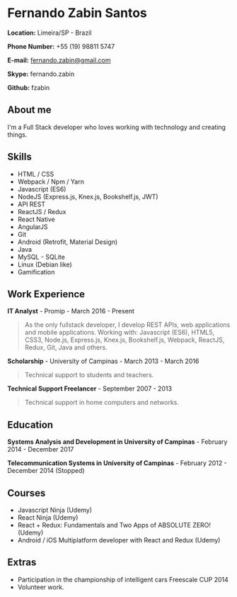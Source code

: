 # Fernando Zabin Santos

**Location:** Limeira/SP - Brazil

**Phone Number:** +55 (19) 98811 5747

**E-mail:** fernando.zabin@gmail.com

**Skype:** fernando.zabin

**Github:** fzabin

## About me
I'm a Full Stack developer who loves working with technology and creating things.

## Skills

* HTML / CSS
* Webpack / Npm / Yarn
* Javascript (ES6)
* NodeJS (Express.js, Knex.js, Bookshelf.js, JWT)
* API REST
* ReactJS / Redux
* React Native
* AngularJS
* Git
* Android (Retrofit, Material Design)
* Java
* MySQL - SQLite
* Linux (Debian like)
* Gamification

## Work Experience

**IT Analyst** - Promip - March 2016 - Present

> As the only fullstack developer, I develop REST APIs, web applications and mobile applications. Working with: Javascript (ES6), HTML5, CSS3, Node.js, Express.js, Knex.js, Bookshelf.js, Webpack, ReactJS, Redux, Git, Java and others.

**Scholarship** - University of Campinas - March 2013 - March 2016

> Technical support to students and teachers.

**Technical Support Freelancer** - September 2007 - 2013

> Technical support in home computers and networks.


## Education

**Systems Analysis and Development in University of Campinas** - February 2014 - December 2017

**Telecommunication Systems in University of Campinas** - February 2012 - December 2014 (Stopped)


## Courses

* Javascript Ninja (Udemy)
* React Ninja (Udemy)
* React + Redux: Fundamentals and Two Apps of ABSOLUTE ZERO! (Udemy)
* Android / iOS Multiplatform developer with React and Redux (Udemy)

## Extras

* Participation in the championship of intelligent cars Freescale CUP 2014
* Volunteer work.
